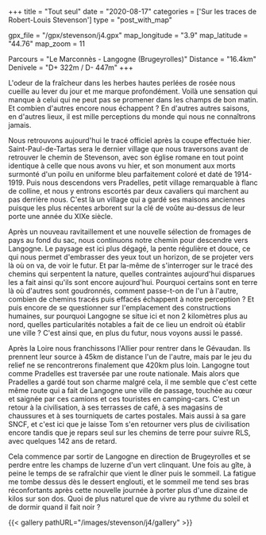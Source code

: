 +++
title = "Tout seul"
date = "2020-08-17"
categories = ['Sur les traces de Robert-Louis Stevenson']
type = "post_with_map"

gpx_file = "/gpx/stevenson/j4.gpx"
map_longitude = "3.9"
map_latitude = "44.76"
map_zoom = 11

Parcours = "Le Marconnès - Langogne (Brugeyrolles)"
Distance = "16.4km"
Denivele = "D+ 322m / D- 447m"
+++

L'odeur de la fraîcheur dans les herbes hautes perlées de rosée nous cueille au lever du jour et me marque profondément. Voilà une sensation qui manque à celui qui ne peut pas se promener dans les champs de bon matin. Et combien d'autres encore nous échappent ? En d'autres autres saisons, en d'autres lieux, il est mille perceptions du monde qui nous ne connaîtrons jamais.

Nous retrouvons aujourd'hui le tracé officiel après la coupe effectuée hier. Saint-Paul-de-Tartas sera le dernier village que nous traversons avant de retrouver le chemin de Stevenson, avec son église romane en tout point identique à celle que nous avons vu hier, et son monument aux morts surmonté d'un poilu en uniforme bleu parfaitement coloré et daté de 1914-1919.
Puis nous descendons vers Pradelles, petit village remarquable à flanc de colline, et nous y entrons escortés par deux cavaliers qui marchent au pas derrière nous. C'est là un village qui a gardé ses maisons anciennes puisque les plus récentes arborent sur la clé de voûte au-dessus de leur porte une année du XIXe siècle.

Après un nouveau ravitaillement et une nouvelle sélection de fromages de pays au fond du sac, nous continuons notre chemin pour descendre vers Langogne. Le paysage est ici plus dégagé, la pente régulière et douce, ce qui nous permet d'embrasser des yeux tout un horizon, de se projeter vers là où on va, de voir le futur. Et par la-même de s'interroger sur le tracé des chemins qui serpentent la nature, quelles contraintes aujourd'hui disparues les a fait ainsi qu'ils sont encore aujourd'hui. Pourquoi certains sont en terre là où d'autres sont goudronnés, comment passe-t-on de l'un à l'autre, combien de chemins tracés puis effacés échappent à notre perception ? Et puis encore de se questionner sur l'emplacement des constructions humaines, sur pourquoi Langogne se situe ici et non 2 kilomètres plus au nord, quelles particularités notables a fait de ce lieu un endroit où établir une ville ? C'est ainsi que, en plus du futur, nous voyons aussi le passé.

Après la Loire nous franchissons l'Allier pour rentrer dans le Gévaudan. Ils prennent leur source à 45km de distance l'un de l'autre, mais par le jeu du relief ne se rencontrerons finalement que 420km plus loin.
Langogne tout comme Pradelles est traversée par une route nationale. Mais alors que Pradelles a gardé tout son charme malgré cela, il me semble que c'est cette même route qui a fait de Langogne une ville de passage, touchée au cœur et saignée par ces camions et ces touristes en camping-cars. C'est un retour à la civilisation, à ses terrasses de café, à ses magasins de chaussures et à ses tourniquets de cartes postales. Mais aussi à sa gare SNCF, et c'est ici que je laisse Tom s'en retourner vers plus de civilisation encore tandis que je repars seul sur les chemins de terre pour suivre RLS, avec quelques 142 ans de retard.

Cela commence par sortir de Langogne en direction de Brugeyrolles et se perdre entre les champs de luzerne d'un vert clinquant. Une fois au gîte, à peine le temps de se rafraîchir que vient le dîner puis le sommeil. La fatigue me tombe dessus dès le dessert englouti, et le sommeil me tend ses bras réconfortants après cette nouvelle journée à porter plus d'une dizaine de kilos sur son dos. Quoi de plus naturel que de vivre au rythme du soleil et de dormir quand il fait noir ?


{{< gallery pathURL="/images/stevenson/j4/gallery" >}}
